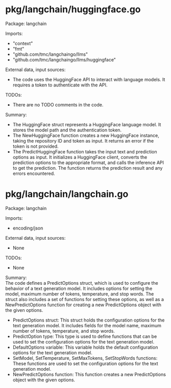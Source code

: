 # pkg/langchain/huggingface.go  
Package: langchain  
  
Imports:  
- "context"  
- "fmt"  
- "github.com/tmc/langchaingo/llms"  
- "github.com/tmc/langchaingo/llms/huggingface"  
  
External data, input sources:  
- The code uses the HuggingFace API to interact with language models. It requires a token to authenticate with the API.  
  
TODOs:  
- There are no TODO comments in the code.  
  
Summary:  
- The HuggingFace struct represents a HuggingFace language model. It stores the model path and the authentication token.  
- The NewHuggingFace function creates a new HuggingFace instance, taking the repository ID and token as input. It returns an error if the token is not provided.  
- The PredictHuggingFace function takes the input text and prediction options as input. It initializes a HuggingFace client, converts the prediction options to the appropriate format, and calls the inference API to get the prediction. The function returns the prediction result and any errors encountered.  
  
# pkg/langchain/langchain.go  
Package: langchain  
  
Imports:  
- encoding/json  
  
External data, input sources:  
- None  
  
TODOs:  
- None  
  
Summary:  
The code defines a PredictOptions struct, which is used to configure the behavior of a text generation model. It includes options for setting the model, maximum number of tokens, temperature, and stop words. The struct also includes a set of functions for setting these options, as well as a NewPredictOptions function for creating a new PredictOptions object with the given options.  
  
- PredictOptions struct: This struct holds the configuration options for the text generation model. It includes fields for the model name, maximum number of tokens, temperature, and stop words.  
- PredictOption type: This type is used to define functions that can be used to set the configuration options for the text generation model.  
- DefaultOptions variable: This variable holds the default configuration options for the text generation model.  
- SetModel, SetTemperature, SetMaxTokens, SetStopWords functions: These functions are used to set the configuration options for the text generation model.  
- NewPredictOptions function: This function creates a new PredictOptions object with the given options.  
  
  
  
